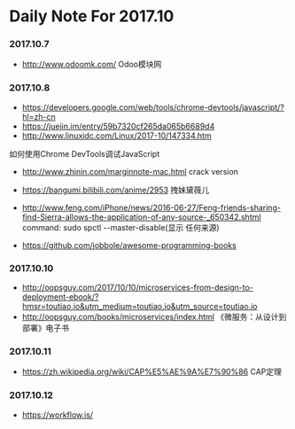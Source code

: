 # Daily Note For 2017.10
### 2017.10.7
- http://www.odoomk.com/ Odoo模块网

### 2017.10.8
- https://developers.google.com/web/tools/chrome-devtools/javascript/?hl=zh-cn 
- https://juejin.im/entry/59b7320cf265da065b6689d4
- http://www.linuxidc.com/Linux/2017-10/147334.htm

如何使用Chrome DevTools调试JavaScript

- http://www.zhinin.com/marginnote-mac.html crack version

- https://bangumi.bilibili.com/anime/2953  拽妹黛薇儿

- http://www.feng.com/iPhone/news/2016-06-27/Feng-friends-sharing-find-Sierra-allows-the-application-of-any-source-_650342.shtml  
command: sudo spctl --master-disable(显示 任何来源)

- https://github.com/jobbole/awesome-programming-books

### 2017.10.10
- http://oopsguy.com/2017/10/10/microservices-from-design-to-deployment-ebook/?hmsr=toutiao.io&utm_medium=toutiao.io&utm_source=toutiao.io 
- http://oopsguy.com/books/microservices/index.html 《微服务：从设计到部署》电子书

### 2017.10.11
- https://zh.wikipedia.org/wiki/CAP%E5%AE%9A%E7%90%86 CAP定理

### 2017.10.12
- https://workflow.is/